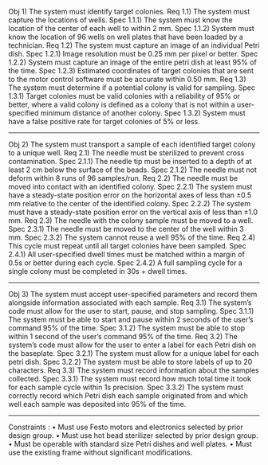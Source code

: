 
Obj 1)	The system must identify target colonies.
	Req 1.1)	The system must capture the locations of wells.
		Spec 1.1.1)	The system must know the location of the center of each well to within 2 mm. 
		Spec 1.1.2)	System must know the location of 96 wells on well plates that have been loaded by a technician.
	Req 1.2)	The system must capture an image of an individual Petri dish. 
		Spec 1.2.1)	Image resolution must be 0.25 mm per pixel or better. 
		Spec 1.2.2)	System must capture an image of the entire petri dish at least 95% of the time.
		Spec 1.2.3)	Estimated coordinates of target colonies that are sent to the motor control software must be accurate within 0.50 mm. 
	Req 1.3)	The system must determine if a potential colony is valid for sampling.
		Spec 1.3.1)	Target colonies must be valid colonies with a reliability of 95% or better, where a valid colony is defined as a colony that is not within a user-specified minimum distance of another colony.
		Spec 1.3.2)	System must have a false positive rate for target colonies of 5% or less.

---

Obj 2)	The system must transport a sample of each identified target colony to a unique well. 
	Req 2.1)	The needle must be sterilized to prevent cross contamination.
		Spec 2.1.1)	The needle tip must be inserted to a depth of at least 2 cm below the surface of the beads.
		Spec 2.1.2)	The needle must not deform within 8 runs of 96 samples/run.
	Req 2.2)	The needle must be moved into contact with an identified colony.
		Spec 2.2.1)	The system must have a steady-state position error on the horizontal axes of less than ±0.5 mm relative to the center of the identified colony.
		Spec 2.2.2)	The system must have a steady-state position error on the vertical axis of less than ±1.0 mm.
	Req 2.3)	The needle with the colony sample must be moved to a well.
		Spec 2.3.1)	The needle must be moved to the center of the well within 3 mm.
		Spec 2.3.2)	The system cannot reuse a well 95% of the time.
	Req 2.4)	This cycle must repeat until all target colonies have been sampled.
		Spec 2.4.1)	All user-specified dwell times must be matched within a margin of 0.5s or better during each cycle.
		Spec 2.4.2)	A full sampling cycle for a single colony must be completed in 30s + dwell times.

---

Obj 3)	The system must accept user-specified parameters and record them alongside information associated with each sample.
	Req 3.1)	The system’s code must allow for the user to start, pause, and stop sampling.
		Spec 3.1.1)	The system must be able to start and pause within 2 seconds of the user’s command 95% of the time.
		Spec 3.1.2)	The system must be able to stop within 1 second of the user’s command 95% of the time.
	Req 3.2)	The system’s code must allow for the user to enter a label for each Petri dish on the baseplate.
		Spec 3.2.1)	The system must allow for a unique label for each petri dish.
		Spec 3.2.2)	The system must be able to store labels of up to 20 characters.
	Req 3.3)	The system must record information about the samples collected. 
		Spec 3.3.1)	The system must record how much total time it took for each sample cycle within 1s precision.
		Spec 3.3.2)	The system must correctly record which Petri dish each sample originated from and which well each sample was deposited into 95% of the time.

---

Constraints :
•	Must use Festo motors and electronics selected by prior design group. 
•	Must use hot bead sterilizer selected by prior design group.
•	Must be operable with standard size Petri dishes and well plates.
•	Must use the existing frame without significant modifications.


